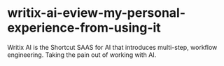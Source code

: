 # writix-ai-eview-my-personal-experience-from-using-it
Writix AI is the Shortcut SAAS for AI that introduces multi-step, workflow engineering. Taking the pain out of working with AI.
